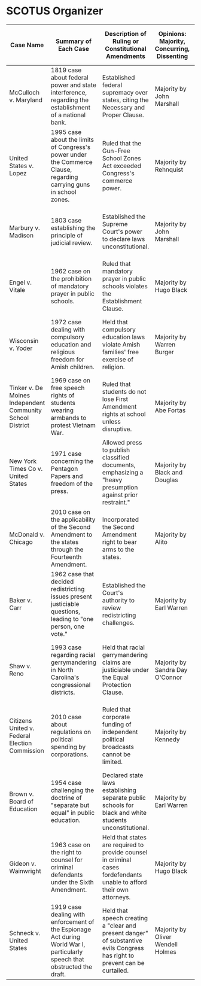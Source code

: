 # SCOTUS Organizer

| Case Name                                                 | Summary of Each Case                                                                                                       | Description of Ruling or Constitutional Amendments                                                                          | Opinions: Majority, Concurring, Dissenting | Long Term Impact of the Decision and any Controversies                                            | Related Cases                       |
|-----------------------------------------------------------|----------------------------------------------------------------------------------------------------------------------------|-----------------------------------------------------------------------------------------------------------------------------|--------------------------------------------|---------------------------------------------------------------------------------------------------|-------------------------------------|
| McCulloch v. Maryland                                     | 1819 case about federal power and state interference, regarding the establishment of a national bank.                      | Established federal supremacy over states, citing the Necessary and Proper Clause.                                          | Majority by John Marshall                  | Strengthened federal authority, underpinning the growth of federal power.                         | Gibbons v. Ogden                    |
| United States v. Lopez                                    | 1995 case about the limits of Congress's power under the Commerce Clause, regarding carrying guns in school zones.         | Ruled that the Gun-Free School Zones Act exceeded Congress's commerce power.                                                | Majority by Rehnquist                      | Defined limits to Congress's commerce power, leading to other challenges on federal authority.    | Gonzales v. Raich                   |
| Marbury v. Madison                                        | 1803 case establishing the principle of judicial review.                                                                   | Established the Supreme Court's power to declare laws unconstitutional.                                                     | Majority by John Marshall                  | Foundation for judicial review, significantly impacting the balance of power in the U.S.          | Cooper v. Aaron                     |
| Engel v. Vitale                                           | 1962 case on the prohibition of mandatory prayer in public schools.                                                        | Ruled that mandatory prayer in public schools violates the Establishment Clause.                                            | Majority by Hugo Black                     | Cemented the principle of separation of church and state in public education.                     | Abington School District v. Schempp |
| Wisconsin v. Yoder                                        | 1972 case dealing with compulsory education and religious freedom for Amish children.                                      | Held that compulsory education laws violate Amish families' free exercise of religion.                                      | Majority by Warren Burger                  | Affirmed religious freedoms, impacting education laws concerning religious groups.                | Employment Division v. Smith        |
| Tinker v. De Moines Independent Community School District | 1969 case on free speech rights of students wearing armbands to protest Vietnam War.                                       | Ruled that students do not lose First Amendment rights at school unless disruptive.                                         | Majority by Abe Fortas                     | Strengthened student speech rights in public schools, sparking further student rights cases.      | Morse v. Frederick                  |
| New York Times Co v. United States                        | 1971 case concerning the Pentagon Papers and freedom of the press.                                                         | Allowed press to publish classified documents, emphasizing a "heavy presumption against prior restraint."                   | Majority by Black and Douglas              | Reinforced freedom of the press against government attempts to censor.                            | United States v. The Progressive    |
| McDonald v. Chicago                                       | 2010 case on the applicability of the Second Amendment to the states through the Fourteenth Amendment.                     | Incorporated the Second Amendment right to bear arms to the states.                                                         | Majority by Alito                          | Key case in the ongoing gun control debate, affirming individual gun rights nationally.           | District of Columbia v. Heller      |
| Baker v. Carr                                             | 1962 case that decided redistricting issues present justiciable questions, leading to "one person, one vote."              | Established the Court's authority to review redistricting challenges.                                                       | Majority by Earl Warren                    | Led to widespread redistricting for more equal representation, shaping modern electoral politics. | Reynolds v. Sims                    |
| Shaw v. Reno                                              | 1993 case regarding racial gerrymandering in North Carolina's congressional districts.                                     | Held that racial gerrymandering claims are justiciable under the Equal Protection Clause.                                   | Majority by Sandra Day O'Connor            | Led to restrictions on racial considerations in districting, with ongoing debates and litigation. | Miller v. Johnson                   |
| Citizens United v. Federal Election Commission            | 2010 case about regulations on political spending by corporations.                                                         | Ruled that corporate funding of independent political broadcasts cannot be limited.                                         | Majority by Kennedy                        | Greatly expanded corporate and union political spending, sparking ongoing debates and reforms.    | McCutcheon v. FEC                   |
| Brown v. Board of Education                               | 1954 case challenging the doctrine of "separate but equal" in public education.                                            | Declared state laws establishing separate public schools for black and white students unconstitutional.                     | Majority by Earl Warren                    | Landmark in civil rights movement, beginning the process of desegregation in public schools.      | Plessy v. Ferguson                  |
| Gideon v. Wainwright                                      | 1963 case on the right to counsel for criminal defendants under the Sixth Amendment.                                       | Held that states are required to provide counsel in criminal cases fordefendants unable to afford their own attorneys.      | Majority by Hugo Black                     | Ensured the right to counsel, fundamentally changing criminal defense in the U.S.                 | Miranda v. Arizona                  |
| Schneck v. United States                                  | 1919 case dealing with enforcement of the Espionage Act during World War I, particularly speech that obstructed the draft. | Held that speech creating a "clear and present danger" of substantive evils Congress has right to prevent can be curtailed. | Majority by Oliver Wendell Holmes          | Introduced the "clear and present danger" test, impacting interpretations of free speech.         | Brandenburg v. Ohio                 |
